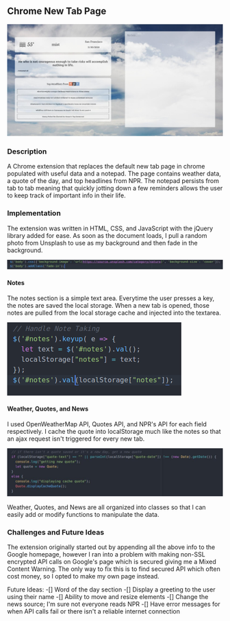 ## Chrome New Tab Page

![](./images/main.jpg)

### Description
A Chrome extension that replaces the default new tab page in chrome populated with useful data and a notepad. The page contains weather data, a quote of the day, and top headlines from NPR. The notepad persists from tab to tab meaning that quickly jotting down a few reminders allows the user to keep track of important info in their life.

### Implementation
The extension was written in HTML, CSS, and JavaScript with the jQuery library added for ease. As soon as the document loads, I pull a random photo from Unsplash to use as my background and then fade in the background.

![](./images/background.jpg)

#### Notes
The notes section is a simple text area. Everytime the user presses a key, the notes are saved the local storage. When a new tab is opened, those notes are pulled from the local storage cache and injected into the textarea.

![](./images/notes.png)

#### Weather, Quotes, and News
I used OpenWeatherMap API, Quotes API, and NPR's API for each field respectively. I cache the quote into localStorage much like the notes so that an ajax request isn't triggered for every new tab.

![](./images/quote.jpg)

Weather, Quotes, and News are all organized into classes so that I can easily add or modify functions to manipulate the data.

### Challenges and Future Ideas
The extension originally started out by appending all the above info to the Google homepage, however I ran into a problem with making non-SSL encrypted API calls on Google's page which is secured giving me a Mixed Content Warning. The only way to fix this is to find secured API which often cost money, so I opted to make my own page instead.

Future Ideas:
-[] Word of the day section
-[] Display a greeting to the user using their name
-[] Ability to move and resize elements
-[] Change the news source; I'm sure not everyone reads NPR
-[] Have error messages for when API calls fail or there isn't a reliable internet connection
